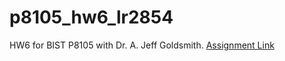 # p8105_hw6_lr2854
HW6 for BIST P8105 with Dr. A. Jeff Goldsmith. [Assignment Link](https://www.p8105.com/homework_6.html)
